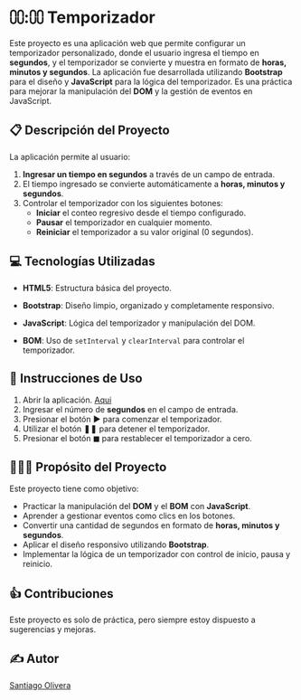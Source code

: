 # ⩇⩇:⩇⩇ Temporizador 

Este proyecto es una aplicación web que permite configurar un temporizador personalizado, donde el usuario ingresa el tiempo en **segundos**, y el temporizador se convierte y muestra en formato de **horas, minutos y segundos**. La aplicación fue desarrollada utilizando **Bootstrap** para el diseño y **JavaScript** para la lógica del temporizador. Es una práctica para mejorar la manipulación del **DOM** y la gestión de eventos en JavaScript.

## 📋 Descripción del Proyecto

La aplicación permite al usuario:
1. **Ingresar un tiempo en segundos** a través de un campo de entrada.
2. El tiempo ingresado se convierte automáticamente a **horas, minutos y segundos**.
3. Controlar el temporizador con los siguientes botones:
   - **Iniciar** el conteo regresivo desde el tiempo configurado.
   - **Pausar** el temporizador en cualquier momento.
   - **Reiniciar** el temporizador a su valor original (0 segundos).


## 💻 Tecnologías Utilizadas

- **HTML5**: Estructura básica del proyecto.

- **Bootstrap**: Diseño limpio, organizado y completamente responsivo.
- **JavaScript**: Lógica del temporizador y manipulación del DOM.
- **BOM**: Uso de `setInterval` y `clearInterval` para controlar el temporizador.

## 📝 Instrucciones de Uso

1. Abrir la aplicación. [Aqui](https://pruebatemporizador.netlify.app/)
2. Ingresar el número de **segundos** en el campo de entrada.
3. Presionar el botón **▶️** para comenzar el temporizador.
4. Utilizar el botón **❚❚** para detener el temporizador.
5. Presionar el botón **◼** para restablecer el temporizador a cero.

## 👨🏻‍💻 Propósito del Proyecto

Este proyecto tiene como objetivo:
- Practicar la manipulación del **DOM** y el **BOM** con **JavaScript**.
- Aprender a gestionar eventos como clics en los botones.
- Convertir una cantidad de segundos en formato de **horas, minutos y segundos**.
- Aplicar el diseño responsivo utilizando **Bootstrap**.
- Implementar la lógica de un temporizador con control de inicio, pausa y reinicio.

 ## 👍 Contribuciones
Este proyecto es solo de práctica, pero siempre estoy dispuesto a sugerencias y mejoras.
## ✍️ Autor
[Santiago Olivera](https://github.com/Santi-Olivera)